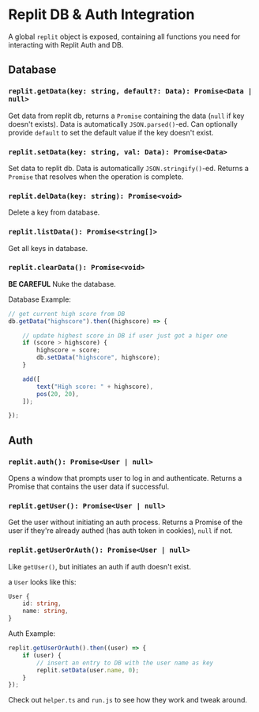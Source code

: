 # Replit DB & Auth Integration

A global `replit` object is exposed, containing all functions you need for interacting with Replit Auth and DB.

## Database

### `replit.getData(key: string, default?: Data): Promise<Data | null>`

Get data from replit db, returns a `Promise` containing the data (`null` if key doesn't exists). Data is automatically `JSON.parsed()`-ed. Can optionally provide `default` to set the default value if the key doesn't exist.

### `replit.setData(key: string, val: Data): Promise<Data>`

Set data to replit db. Data is automatically `JSON.stringify()`-ed. Returns a `Promise` that resolves when the operation is complete.

### `replit.delData(key: string): Promise<void>`

Delete a key from database.

### `replit.listData(): Promise<string[]>`

Get all keys in database.

### `replit.clearData(): Promise<void>`

**BE CAREFUL** Nuke the database.

Database Example:

```js
// get current high score from DB
db.getData("highscore").then((highscore) => {

	// update highest score in DB if user just got a higer one
	if (score > highscore) {
		highscore = score;
		db.setData("highscore", highscore);
	}

	add([
		text("High score: " + highscore),
		pos(20, 20),
	]);

});
```


## Auth

### `replit.auth(): Promise<User | null>`

Opens a window that prompts user to log in and authenticate. Returns a Promise that contains the user data if successful.

### `replit.getUser(): Promise<User | null>`

Get the user without initiating an auth process. Returns a Promise of the user if they're already authed (has auth token in cookies), `null` if not.

### `replit.getUserOrAuth(): Promise<User | null>`

Like `getUser()`, but initiates an auth if auth doesn't exist.

a `User` looks like this:

```ts
User {
	id: string,
	name: string,
}
```

Auth Example:

```js
replit.getUserOrAuth().then((user) => {
	if (user) {
		// insert an entry to DB with the user name as key
		replit.setData(user.name, 0);
	}
});
```

Check out `helper.ts` and `run.js` to see how they work and tweak around.
